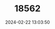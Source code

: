 ---
title: "18562"
category: "Pseudomys desertor"
draft: false
date: 2024-02-22 13:03:50
languages:
  English: ["Brown Desert Mouse", "Desert Mouse"]
---